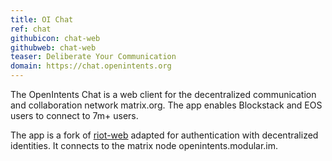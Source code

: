 ```yaml
---
title: OI Chat
ref: chat
githubicon: chat-web
githubweb: chat-web
teaser: Deliberate Your Communication
domain: https://chat.openintents.org
---
```

The OpenIntents Chat is a web client for the decentralized communication and collaboration network matrix.org. The app enables Blockstack and EOS users to connect to 7m+ users.

The app is a fork of [riot-web](https://github.com/vector-im/riot-web) adapted for authentication with decentralized identities. It connects to the matrix node openintents.modular.im.
